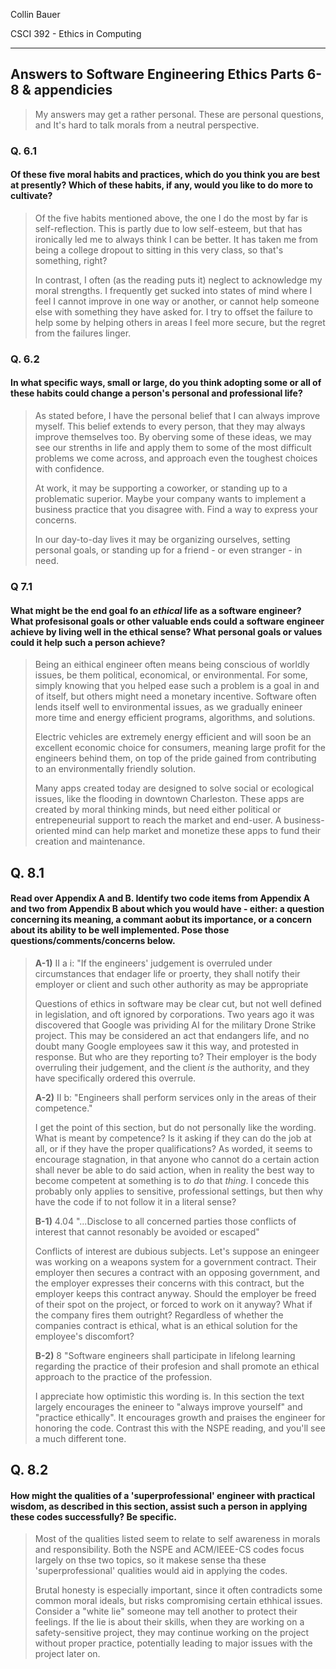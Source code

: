 Collin Bauer

CSCI 392 - Ethics in Computing

---

## Answers to Software Engineering Ethics Parts 6-8 & appendicies

> My answers may get a rather personal. These are personal questions, and It's hard to talk morals from a neutral perspective.

### Q. 6.1
#### Of these five moral habits and practices, which do you think you are best at presently? Which of these habits, if any, would you like to do more to cultivate?

> Of the five habits mentioned above, the one I do the most by far is self-reflection. This is partly due to low self-esteem, but that has ironically led me to always think I can be better. It has taken me from being a college dropout to sitting in this very class, so that's something, right?
> 
> In contrast, I often (as the reading puts it) neglect to acknowledge my moral strengths. I frequently get sucked into states of mind where I feel I cannot improve in one way or another, or cannot help someone else with something they have asked for. I try to offset the failure to help some by helping others in areas I feel more secure, but the regret from the failures linger.

### Q. 6.2
#### In what specific ways, small or large, do you think adopting some or all of these habits could change a person's personal and professional life?

> As stated before, I have the personal belief that I can always improve myself. This belief extends to every person, that they may always improve themselves too. By oberving some of these ideas, we may see our strenths in life and apply them to some of the most difficult problems we come across, and approach even the toughest choices with confidence.
> 
> At work, it may be supporting a coworker, or standing up to a problematic superior. Maybe your company wants to implement a business practice that you disagree with. Find a way to express your concerns. 
> 
> In our day-to-day lives it may be organizing ourselves, setting personal goals, or standing up for a friend - or even stranger - in need.

### Q 7.1
#### What might be the end goal fo an *ethical* life as a software engineer? What profesisonal goals or other valuable ends could a software engineer achieve by living well in the ethical sense? What personal goals or values could it help such a person achieve?

> Being an eithical engineer often means being conscious of worldly issues, be them political, economical, or environmental. For some, simply knowing that you helped ease such a problem is a goal in and of itself, but others might need a monetary incentive. Software often lends itself well to environmental issues, as we gradually enineer more time and energy efficient programs, algorithms, and solutions.
> 
> Electric vehicles are extremely energy efficient and will soon be an excellent economic choice for consumers, meaning large profit for the engineers behind them, on top of the pride gained from contributing to an environmentally friendly solution.
> 
> Many apps created today are designed to solve social or ecological issues, like the flooding in downtown Charleston. These apps are created by moral thinking minds, but need either political or entrepeneurial support to reach the market and end-user. A business-oriented mind can help market and monetize these apps to fund their creation and maintenance.

## Q. 8.1
#### Read over Appendix A and B. Identify two code items from Appendix A and two from Appendix B about which you would have - either: a question concerning its meaning, a commant aobut its importance, or a concern about its ability to be well implemented. Pose those questions/comments/concerns below.

> **A-1)** II a i: "If the engineers' judgement is overruled under circumstances that endager life or proerty, they shall notify their employer or client and such other authority as may be appropriate
> 
> Questions of ethics in software may be clear cut, but not well defined in legislation, and oft ignored by corporations. Two years ago it was discovered that Google was prividing AI for the military Drone Strike project. This may be considered an act that endangers life, and no doubt many Google employees saw it this way, and protested in response. But who are they reporting to? Their employer is the body overruling their judgement, and the client *is* the authority, and they have specifically ordered this overrule. 
> 
> **A-2)** II b: "Engineers shall perform services only in the areas of their competence."
>
> I get the point of this section, but do not personally like the wording. What is meant by competence? Is it asking if they can do the job at all, or if they have the proper qualifications? As worded, it seems to encourage stagnation, in that anyone who cannot do a certain action shall never be able to do said action, when in reality the best way to become competent at something is to *do* that *thing*. I concede this probably only applies to sensitive, professional settings, but then why have the code if to not follow it in a literal sense?
>  
> **B-1)** 4.04 "...Disclose to all concerned parties those conflicts of interest that cannot resonably be avoided or escaped"
> 
> Conflicts of interest are dubious subjects. Let's suppose an eningeer was working on a weapons system for a government contract. Their employer then secures a contract with an opposing government, and the employer expresses their concerns with this contract, but the employer keeps this contract anyway. Should the employer be freed of their spot on the project, or forced to work on it anyway? What if the company fires them outright? Regardless of whether the companies contract is ethical, what is an ethical solution for the employee's discomfort?
> 
> **B-2)** 8 "Software engineers shall participate in lifelong learning regarding the practice of their profesion and shall promote an ethical approach to the practice of the profession.
>
> I appreciate how optimistic this wording is. In this section the text largely encourages the enineer to "always improve yourself" and "practice ethically". It encourages growth and praises the engineer for honoring the code. Contrast this with the NSPE reading, and you'll see a much different tone.

## Q. 8.2
#### How might the qualities of a 'superprofessional' engineer with practical wisdom, as described in this section, assist such a person in applying these codes successfully? Be specific.

> Most of the qualities listed seem to relate to self awareness in morals and responsibility. Both the NSPE and ACM/IEEE-CS codes focus largely on thse two topics, so it makese sense tha these 'superprofessional' qualities would aid in applying the codes.
> 
> Brutal honesty is especially important, since it often contradicts some common moral ideals, but risks compromising certain ethhical issues. Consider a "white lie" someone may tell another to protect their feelings. If the lie is about their skills, when they are working on a safety-sensitive project, they may continue working on the project without proper practice, potentially leading to major issues with the project later on.